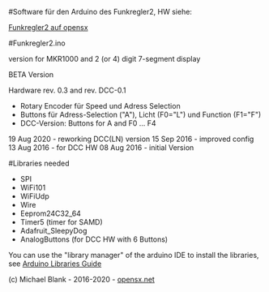 #Software für den Arduino des Funkregler2, HW siehe:

<a href="http://opensx.net/funkregler2" _target="blank"> Funkregler2 auf opensx </a>

#Funkregler2.ino

version for MKR1000 and 2 (or 4) digit 7-segment display

BETA Version 

Hardware rev. 0.3 and rev. DCC-0.1

- Rotary Encoder für Speed und Adress Selection
- Buttons für Adress-Selection ("A"), Licht (F0="L") und Function (F1="F")
- DCC-Version: Buttons for A and F0 ... F4

19 Aug 2020 - reworking DCC(LN) version
15 Sep 2016 - improved config  
13 Aug 2016 - for DCC HW 
08 Aug 2016 - initial Version

#Libraries needed
- SPI
- WiFi101
- WiFiUdp
- Wire
- Eeprom24C32_64
- Timer5  (timer for SAMD)
- Adafruit_SleepyDog
- AnalogButtons (for DCC HW with 6 Buttons)

You can use the "library manager" of the arduino IDE to install the 
libraries, see
<a href="https://www.arduino.cc/en/Guide/Libraries" target="_blank">Arduino 
Libraries Guide</a>

 (c) Michael Blank - 2016-2020 - <a href="http://opensx.net" target="_blank">
opensx.net</a>
